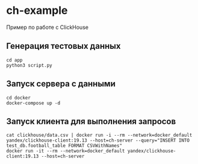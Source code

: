 # ch-example
Пример по работе с ClickHouse

## Генерация тестовых данных
```
cd app
python3 script.py
```

## Запуск сервера с данными
```
cd docker
docker-compose up -d
```

## Запуск клиента для выполнения запросов
```
cat clickhouse/data.csv | docker run -i --rm --network=docker_default yandex/clickhouse-client:19.13 --host=ch-server --query="INSERT INTO test_db.football_table FORMAT CSVWithNames"
docker run -it --rm --network=docker_default yandex/clickhouse-client:19.13 --host=ch-server
```

